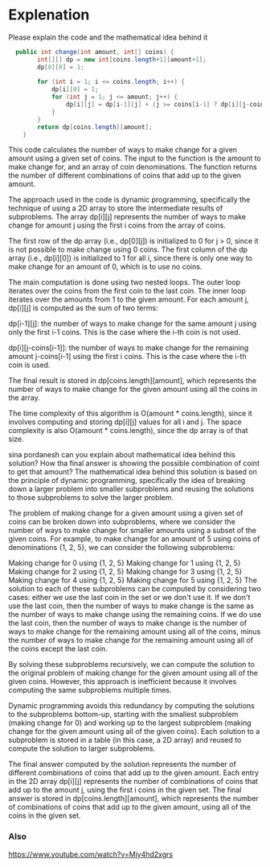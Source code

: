 
# Explenation
Please explain the code and the mathematical idea behind it 

```java
  public int change(int amount, int[] coins) {
        int[][] dp = new int[coins.length+1][amount+1];
        dp[0][0] = 1;
        
        for (int i = 1; i <= coins.length; i++) {
            dp[i][0] = 1;
            for (int j = 1; j <= amount; j++) {
                dp[i][j] = dp[i-1][j] + (j >= coins[i-1] ? dp[i][j-coins[i-1]] : 0);
            }
        }
        return dp[coins.length][amount];
    }
```

This code calculates the number of ways to make change for a given amount using a given set of coins. The input to the function is the amount to make change for, and an array of coin denominations. The function returns the number of different combinations of coins that add up to the given amount.

The approach used in the code is dynamic programming, specifically the technique of using a 2D array to store the intermediate results of subproblems. The array dp[i][j] represents the number of ways to make change for amount j using the first i coins from the array of coins.

The first row of the dp array (i.e., dp[0][j]) is initialized to 0 for j > 0, since it is not possible to make change using 0 coins. The first column of the dp array (i.e., dp[i][0]) is initialized to 1 for all i, since there is only one way to make change for an amount of 0, which is to use no coins.

The main computation is done using two nested loops. The outer loop iterates over the coins from the first coin to the last coin. The inner loop iterates over the amounts from 1 to the given amount. For each amount j, dp[i][j] is computed as the sum of two terms:

dp[i-1][j]: the number of ways to make change for the same amount j using only the first i-1 coins. This is the case where the i-th coin is not used.

dp[i][j-coins[i-1]]: the number of ways to make change for the remaining amount j-coins[i-1] using the first i coins. This is the case where the i-th coin is used.

The final result is stored in dp[coins.length][amount], which represents the number of ways to make change for the given amount using all the coins in the array.

The time complexity of this algorithm is O(amount * coins.length), since it involves computing and storing dp[i][j] values for all i and j. The space complexity is also O(amount * coins.length), since the dp array is of that size.




sina pordanesh
can you explain about mathematical idea behind this solution? How tha final answer is showing the possible combination of coint to get that amount?
The mathematical idea behind this solution is based on the principle of dynamic programming, specifically the idea of breaking down a larger problem into smaller subproblems and reusing the solutions to those subproblems to solve the larger problem.

The problem of making change for a given amount using a given set of coins can be broken down into subproblems, where we consider the number of ways to make change for smaller amounts using a subset of the given coins. For example, to make change for an amount of 5 using coins of denominations {1, 2, 5}, we can consider the following subproblems:

Making change for 0 using {1, 2, 5}
Making change for 1 using {1, 2, 5}
Making change for 2 using {1, 2, 5}
Making change for 3 using {1, 2, 5}
Making change for 4 using {1, 2, 5}
Making change for 5 using {1, 2, 5}
The solution to each of these subproblems can be computed by considering two cases: either we use the last coin in the set or we don't use it. If we don't use the last coin, then the number of ways to make change is the same as the number of ways to make change using the remaining coins. If we do use the last coin, then the number of ways to make change is the number of ways to make change for the remaining amount using all of the coins, minus the number of ways to make change for the remaining amount using all of the coins except the last coin.

By solving these subproblems recursively, we can compute the solution to the original problem of making change for the given amount using all of the given coins. However, this approach is inefficient because it involves computing the same subproblems multiple times.

Dynamic programming avoids this redundancy by computing the solutions to the subproblems bottom-up, starting with the smallest subproblem (making change for 0) and working up to the largest subproblem (making change for the given amount using all of the given coins). Each solution to a subproblem is stored in a table (in this case, a 2D array) and reused to compute the solution to larger subproblems.

The final answer computed by the solution represents the number of different combinations of coins that add up to the given amount. Each entry in the 2D array dp[i][j] represents the number of combinations of coins that add up to the amount j, using the first i coins in the given set. The final answer is stored in dp[coins.length][amount], which represents the number of combinations of coins that add up to the given amount, using all of the coins in the given set.

### Also
 https://www.youtube.com/watch?v=Mjy4hd2xgrs


